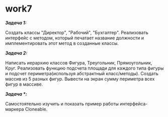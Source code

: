 # work7


**_Задача 1:_**

Создать классы "Директор", "Рабочий", "Бухгалтер". Реализовать интерфейс с методом,
который печатает название должности и имплементировать этот метод в созданные
классы.


**_Задача 2:_**

Написать иерархию классов Фигура, Треугольник, Прямоугольник, Круг. Реализовать
функцию подсчета площади для каждого типа фигуры и подсчет периметра(используя
абстрактный класс/методы). Создать массив из 5 разных фигур. Вывести на экран сумму
периметра всех фигур в массиве.

**_Задача *:_**

Самостоятельно изучить и показать пример работы интерфейса-маркера Cloneable.
